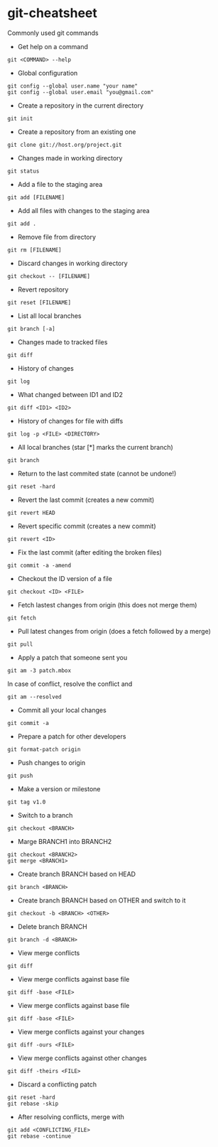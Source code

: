# git-cheatsheet
Commonly used git commands

* Get help on a command
~~~
git <COMMAND> --help
~~~
* Global configuration
~~~
git config --global user.name "your name"
git config --global user.email "you@gmail.com"
~~~
* Create a repository in the current directory<br/>
~~~
git init
~~~
* Create a repository from an existing one<br/>
~~~
git clone git://host.org/project.git
~~~
* Changes made in working directory<br/>
~~~
git status
~~~
* Add a file to the staging area
~~~
git add [FILENAME]
~~~
* Add all files with changes to the staging area
~~~
git add .
~~~
* Remove file from directory
~~~
git rm [FILENAME]
~~~
* Discard changes in working directory
~~~
git checkout -- [FILENAME]
~~~
* Revert repository
~~~
git reset [FILENAME]
~~~
* List all local branches
~~~
git branch [-a]
~~~
* Changes made to tracked files<br/>
~~~
git diff
~~~
* History of changes<br/>
~~~
git log
~~~
* What changed between ID1 and ID2<br/>
~~~
git diff <ID1> <ID2>
~~~
* History of changes for file with diffs<br/>
~~~
git log -p <FILE> <DIRECTORY>
~~~
* All local branches (star [*] marks the current branch)<br/>
~~~
git branch
~~~
* Return to the last commited state (cannot be undone!)<br/>
~~~
git reset -hard
~~~
* Revert the last commit (creates a new commit)<br/>
~~~
git revert HEAD
~~~
* Revert specific commit (creates a new commit)<br/>
~~~
git revert <ID>
~~~
* Fix the last commit (after editing the broken files)<br/>
~~~
git commit -a -amend
~~~
* Checkout the ID version of a file<br/>
~~~
git checkout <ID> <FILE>
~~~
* Fetch lastest changes from origin (this does not merge them)<br/>
~~~
git fetch
~~~
* Pull latest changes from origin (does a fetch followed by a merge)<br/>
~~~
git pull
~~~
* Apply a patch that someone sent you<br/>
~~~
git am -3 patch.mbox
~~~
In case of conflict, resolve the conflict and<br/>
~~~
git am --resolved
~~~
* Commit all your local changes<br/>
~~~
git commit -a
~~~
* Prepare a patch for other developers<br/>
~~~
git format-patch origin
~~~
* Push changes to origin<br/>
~~~
git push
~~~
* Make a version or milestone<br/>
~~~
git tag v1.0
~~~
* Switch to a branch
~~~
git checkout <BRANCH>
~~~
* Marge BRANCH1 into BRANCH2
~~~
git checkout <BRANCH2>
git merge <BRANCH1>
~~~
* Create branch BRANCH based on HEAD
~~~
git branch <BRANCH>
~~~
* Create branch BRANCH based on OTHER and switch to it
~~~
git checkout -b <BRANCH> <OTHER>
~~~
* Delete branch BRANCH
~~~
git branch -d <BRANCH>
~~~
* View merge conflicts
~~~
git diff
~~~
* View merge conflicts against base file
~~~
git diff -base <FILE>
~~~
* View merge conflicts against base file
~~~
git diff -base <FILE>
~~~
* View merge conflicts against your changes
~~~
git diff -ours <FILE>
~~~
* View merge conflicts against other changes
~~~
git diff -theirs <FILE>
~~~
* Discard a conflicting patch
~~~
git reset -hard
git rebase -skip
~~~
* After resolving conflicts, merge with
~~~
git add <CONFLICTING_FILE>
git rebase -continue
~~~